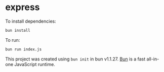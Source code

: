 # express

To install dependencies:

```bash
bun install
```

To run:

```bash
bun run index.js
```

This project was created using `bun init` in bun v1.1.27. [Bun](https://bun.sh) is a fast all-in-one JavaScript runtime.
